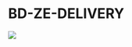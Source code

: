 # BD-ZE-DELIVERY
<img src="C:\Users\USER\Downloads\Zé deriver.drawio.pngfile:///C:/Users/USER/Downloads/Diagrama%20sem%20nome.webp">
